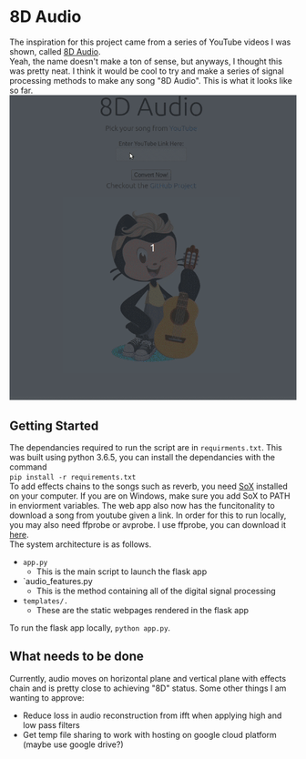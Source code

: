 # 8D Audio

The inspiration for this project came from a series of YouTube videos I was
shown, called [8D Audio](https://www.youtube.com/channel/UCrRpYEytIHGyDgNWO6VbHlQ/videos "Check it out!").  
Yeah, the name doesn't make a ton of sense, but anyways, I thought this was pretty neat. I think it would be cool to try and make a series of signal processing methods to make any song "8D Audio". This is what it looks like so far.
![8dgif](./img/8d.gif)


## Getting Started  
The dependancies required to run the script are in `requirments.txt`.  This was built using python 3.6.5, you can install the dependancies with the command  
`pip install -r requirements.txt`  
To add effects chains to the songs such as reverb, you need [SoX](http://sox.sourceforge.net/) installed on your computer. If you are on Windows, make sure you add SoX to PATH in enviorment variables. The web app also now has the funcitonality to download a song from youtube given a link. In order for this to run locally, you may also need ffprobe or avprobe. I use ffprobe, you can download it [here](https://www.ffmpeg.org/download.html).  
The system architecture is as follows.  
* `app.py` 
  * This is the main script to launch the flask app
* `audio_features.py
  * This is the method containing all of the digital signal processing
* `templates/.`
  * These are the static webpages rendered in the flask app  

To run the flask app locally, `python app.py`.  


## What needs to be done   
Currently, audio moves on horizontal plane and vertical plane with effects chain and is pretty close to achieving "8D" status.  Some other things I am wanting to approve:

* Reduce loss in audio reconstruction from ifft when applying high and low pass filters
* Get temp file sharing to work with hosting on google cloud platform (maybe use google drive?)

